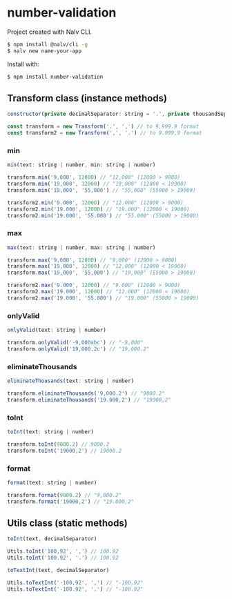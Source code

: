 
# number-validation

Project created with Nalv CLI.

```sh
$ npm install @nalv/cli -g
$ nalv new name-your-app
```

Install with:

```sh
$ npm install number-validation
```

## Transform class (instance methods)
```js
constructor(private decimalSeparator: string = '.', private thousandSeparator: string = ',')

const transform = new Transform('.', ',') // to 9,999.9 format
const transform2 = new Transform(',', '.') // to 9.999,9 format
```
### min
```js
min(text: string | number, min: string | number)

transform.min('9,000', 12000) // "12,000" (12000 > 9000)
transform.min('19,000', 12000) // "19,000" (12000 < 19000)
transform.min('19,000', '55,000') // "55,000" (55000 > 19000)

transform2.min('9.000', 12000) // "12.000" (12000 > 9000)
transform2.min('19.000', 12000) // "19.000" (12000 < 19000)
transform2.min('19.000', '55.000') // "55.000" (55000 > 19000)
```
### max
```js
max(text: string | number, max: string | number)

transform.max('9,000', 12000) // "9,000" (12000 > 9000)
transform.max('19,000', 12000) // "12,000" (12000 < 19000)
transform.max('19,000', '55,000') // "19,000" (55000 > 19000)

transform2.max('9.000', 12000) // "9.000" (12000 > 9000)
transform2.max('19.000', 12000) // "12.000" (12000 < 19000)
transform2.max('19.000', '55.000') // "19.000" (55000 > 19000)
```
### onlyValid
```js
onlyValid(text: string | number)

transform.onlyValid('-9,000abc') // "-9,000"
transform.onlyValid('19,000.2c') // "19,000.2"
```
### eliminateThousands
```js
eliminateThousands(text: string | number)

transform.eliminateThousands('9,000.2') // "9000.2"
transform.eliminateThousands('19.000,2') // "19000,2"
```
### toInt
```js
toInt(text: string | number)

transform.toInt(9000.2) // 9000.2
transform.toInt('19000,2') // 19000.2
```
### format
```js
format(text: string | number)

transform.format(9000.2) // "9,000.2"
transform.format('19000,2') // "19.000,2"
```

## Utils class (static methods)
```js
toInt(text, decimalSeparator)

Utils.toInt('100,92', ',') // 100.92
Utils.toInt('100.92', '.') // 100.92
```
```js
toTextInt(text, decimalSeparator)

Utils.toTextInt('-100,92', ',') // "-100.92"
Utils.toTextInt('-100.92', '.') // "-100.92"
```
